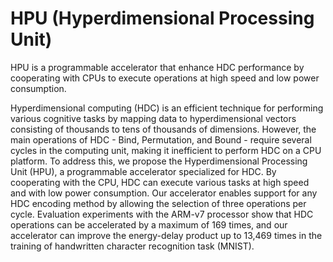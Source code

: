 # HPU (Hyperdimensional Processing Unit)

HPU is a programmable accelerator that enhance HDC performance by cooperating with CPUs to execute operations at high speed and low power consumption.

Hyperdimensional computing (HDC) is an efficient technique for performing various cognitive tasks by mapping data to hyperdimensional vectors consisting of thousands to tens of thousands of dimensions. However, the main operations of HDC - Bind, Permutation, and Bound - require several cycles in the computing unit, making it inefficient to perform HDC on a CPU platform. To address this, we propose the Hyperdimensional Processing Unit (HPU), a programmable accelerator specialized for HDC. By cooperating with the CPU, HDC can execute various tasks at high speed and with low power consumption. Our accelerator enables support for any HDC encoding method by allowing the selection of three operations per cycle. Evaluation experiments with the ARM-v7 processor show that HDC operations can be accelerated by a maximum of 169 times, and our accelerator can improve the energy-delay product up to 13,469 times in the training of handwritten character recognition task (MNIST).
